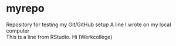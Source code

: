 # myrepo
Repository for testing my Git/GitHub setup
A line I wrote on my local computer  
This is a line from RStudio. Hi (Werkcollege)